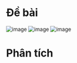 # Đề bài
![image](https://github.com/VanHoang110802/Competitive_Programming/assets/108053955/e1e38c8f-19c6-4661-af6d-b55532132a71)
![image](https://github.com/VanHoang110802/Competitive_Programming/assets/108053955/af06dfd0-ee99-42e6-ad4b-21a90ee57b4a)
![image](https://github.com/VanHoang110802/Competitive_Programming/assets/108053955/8601f0a9-0c19-4e97-968f-0ee6acb62cac)

# Phân tích

